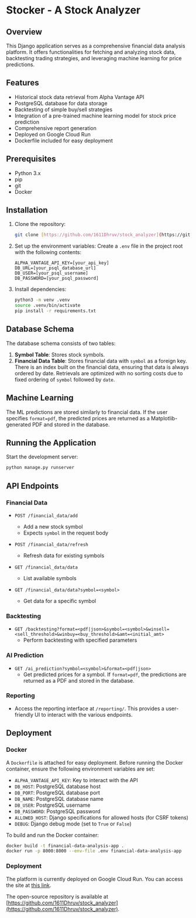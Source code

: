 # Stocker - A Stock Analyzer

## Overview

This Django application serves as a comprehensive financial data analysis platform. It offers functionalities for fetching and analyzing stock data, backtesting trading strategies, and leveraging machine learning for price predictions.

## Features

- Historical stock data retrieval from Alpha Vantage API
- PostgreSQL database for data storage
- Backtesting of simple buy/sell strategies
- Integration of a pre-trained machine learning model for stock price prediction
- Comprehensive report generation
- Deployed on Google Cloud Run
- Dockerfile included for easy deployment

## Prerequisites

- Python 3.x
- pip
- git
- Docker

## Installation

1. Clone the repository:

   ```bash
   git clone [https://github.com/1611Dhruv/stock_analyzer](https://github.com/1611Dhruv/stock_analyzer)
   ```

2. Set up the environment variables:
   Create a `.env` file in the project root with the following contents:

   ```
   ALPHA_VANTAGE_API_KEY=[your_api_key]
   DB_URL=[your_psql_database_url]
   DB_USER=[your_psql_username]
   DB_PASSWORD=[your_psql_password]
   ```

3. Install dependencies:
   ```bash
   python3 -m venv .venv
   source .venv/bin/activate
   pip install -r requirements.txt
   ```

## Database Schema

The database schema consists of two tables:

1. **Symbol Table**: Stores stock symbols.
2. **Financial Data Table**: Stores financial data with `symbol` as a foreign key. There is an index built on the financial data, ensuring that data is always ordered by date. Retrievals are optimized with no sorting costs due to fixed ordering of `symbol` followed by `date`.

## Machine Learning

The ML predictions are stored similarly to financial data. If the user specifies `format=pdf`, the predicted prices are returned as a Matplotlib-generated PDF and stored in the database.

## Running the Application

Start the development server:

```bash
python manage.py runserver
```

## API Endpoints

### Financial Data

- `POST /financial_data/add`

  - Add a new stock symbol
  - Expects `symbol` in the request body

- `POST /financial_data/refresh`

  - Refresh data for existing symbols

- `GET /financial_data/data`

  - List available symbols

- `GET /financial_data/data?symbol=<symbol>`
  - Get data for a specific symbol

### Backtesting

- `GET /backtesting?format=<pdf|json>&symbol=<symbol>&winsell=<sell_threshold>&winbuy=<buy_threshold>&amt=<initial_amt>`
  - Perform backtesting with specified parameters

### AI Prediction

- `GET /ai_prediction?symbol=<symbol>&format=<pdf|json>`
  - Get predicted prices for a symbol. If `format=pdf`, the predictions are returned as a PDF and stored in the database.

### Reporting

- Access the reporting interface at `/reporting/`. This provides a user-friendly UI to interact with the various endpoints.

## Deployment

### Docker

A `Dockerfile` is attached for easy deployment. Before running the Docker container, ensure the following environment variables are set:

- `ALPHA_VANTAGE_API_KEY`: Key to interact with the API
- `DB_HOST`: PostgreSQL database host
- `DB_PORT`: PostgreSQL database port
- `DB_NAME`: PostgreSQL database name
- `DB_USER`: PostgreSQL username
- `DB_PASSWORD`: PostgreSQL password
- `ALLOWED_HOST`: Django specifications for allowed hosts (for CSRF tokens)
- `DEBUG`: Django debug mode (set to `True` or `False`)

To build and run the Docker container:

```bash
docker build -t financial-data-analysis-app .
docker run -p 8000:8000 --env-file .env financial-data-analysis-app
```

### Deployment

The platform is currently deployed on Google Cloud Run. You can access the site at [this link](https://stock-analyzer-949436389006.us-central1.run.app).

The open-source repository is available at [https://github.com/1611Dhruv/stock_analyzer](https://github.com/1611Dhruv/stock_analyzer).
